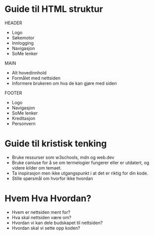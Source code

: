 # Guide til HTML struktur

HEADER
- Logo
- Søkemotor
- Innlogging
- Navigasjon
- SoMe lenker

MAIN
- Alt hovedinnhold
- Formålet med nettsiden
- Informere brukeren om hva de kan gjøre med siden

FOOTER
- Logo
- Navigasjon
- SoMe lenker
- Kreditasjon
- Personvern

# Guide til kristisk tenking
- Bruke ressurser som w3schools, mdn og web.dev
- Bruke caniuse for å se om termelogier fungerer eller er utdatert, og videre kilder om temaet.
- Ta inspirasjon men ikke utgangspunkt i at det er riktig for din kode. 
- Stille spørsmål om hvorfor ikke hvordan

# Hvem Hva Hvordan?
- Hvem er nettsiden ment for? 
- Hva skal nettsiden være om?
- Hvordan vi kan dele budskapet til nettsiden?
- Hvordan skal vi sette opp koden?
